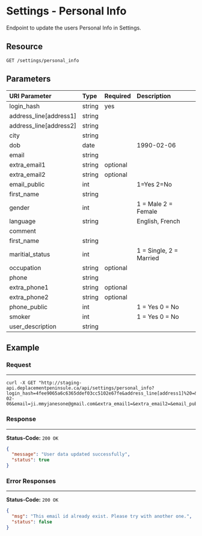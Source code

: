 # Settings - Personal Info

Endpoint to update the users Personal Info in Settings.

## Resource

```
GET /settings/personal_info
```

## Parameters


| URI Parameter          | Type   | Required | Description             |
|:-----------------------|:-------|:---------|:------------------------|
| login_hash             | string | yes      | <user hash key>         |
| address_line[address1] | string |          |                         |
| address_line[address2] | string |          |                         |
| city                   | string |          |                         |
| dob                    | date   |          | 1990-02-06              |
| email                  | string |          |                         |
| extra_email1           | string | optional |                         |
| extra_email2           | string | optional |                         |
| email_public           | int    |          | 1=Yes 2=No              |
| first_name             | string |          |                         |
| gender                 | int    |          | 1 = Male 2 = Female     |
| language               | string |          | English, French         |
| comment                |        |          |                         |
| first_name             | string |          |                         |
| maritial_status        | int    |          | 1 = Single, 2 = Married |
| occupation             | string | optional |                         |
| phone                  | string |          |                         |
| extra_phone1           | string | optional |                         |
| extra_phone2           | string | optional |                         |
| phone_public           | int    |          | 1 = Yes 0 = No          |
| smoker                 | int    |          | 1 = Yes 0 = No          |
| user_description       | string |          |                         |

## Example

### Request
***

```curl
curl -X GET "http://staging-api.deplacementpeninsule.ca/api/settings/personal_info?login_hash=4fee9065a6c6365ddef03cc5102e67fe&address_line[address1]%20=&address_line[address2]%20=&city=Toronto&dob=1990-02-06&email=ji.mmyjanesone@gmail.com&extra_email1=&extra_email2=&email_public=1&first_name=Jimmy&gender=1&language=english&last_name=Janesone&maritial_status=0&occupation=Software%20%20Engineer&phone=1234567890&extra_phone1=&extra_phone2=&phone_public=1&smoker=0&user_description="
```

### Response
***

**Status-Code:** ```200 OK```

```json
{
  "message": "User data updated successfully",
  "status": true
}
```


### Error Responses
***

**Status-Code:** ```200 OK```


```json
{
  "msg": "This email id already exist. Please try with another one.",
  "status": false
}
```
